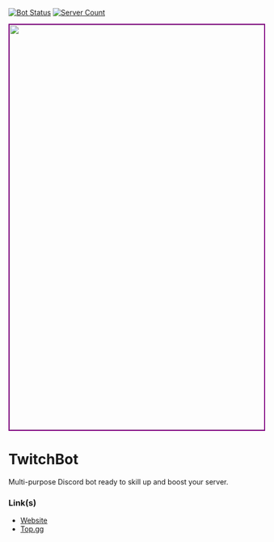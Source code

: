 <html>
<body>
  <main>
    <p>
      <a href="https://top.gg/bot/727930437997166653"><img src="https://top.gg/api/widget/status/727930437997166653.svg?noavatar=true" alt="Bot Status"></a>
      <a href="https://top.gg/bot/727930437997166653"><img src="https://top.gg/api/widget/servers/727930437997166653.svg?noavatar=true" alt="Server Count"></a></p>
    <img src="https://raw.githubusercontent.com/Discord-Coding-Community/TwitchBot/gh-pages/images/banner.jpg" width="800" style="border:2px solid purple" />
    <h1 id="twitchbot">TwitchBot</h1>
    <p>Multi-purpose Discord bot ready to skill up and boost your server.</p>
    <h3 id="link-s-">Link(s)</h3>
    <ul>
      <li><a href="https://discord-coding-community.github.io/TwitchBot/">Website</a></li>
      <li><a href="https://top.gg/bot/727930437997166653">Top.gg</a></li>
    </ul>    
  </main>
</body>
</html>
